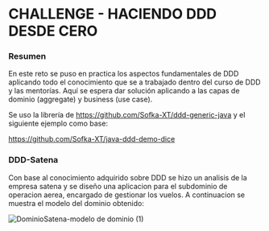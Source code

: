# CHALLENGE - HACIENDO DDD DESDE CERO
### Resumen
En este reto se puso en practica los aspectos fundamentales de DDD aplicando todo el conocimiento que se a trabajado dentro del curso de DDD y las mentorías. Aquí se espera dar solución aplicando a las capas de dominio (aggregate) y business (use case).

Se uso la librería de https://github.com/Sofka-XT/ddd-generic-java y el siguiente ejemplo como base:

https://github.com/Sofka-XT/java-ddd-demo-dice



### DDD-Satena
Con base al conocimiento adquirido sobre DDD se hizo un analisis de la empresa satena y se diseño una aplicacion para el subdominio de 
operacion aerea, encargado de gestionar los vuelos. A continuacion se muestra el modelo del dominio obtenido:


![DominioSatena-modelo de dominio (1)](https://user-images.githubusercontent.com/78055368/169632968-861c158b-3cec-4e3c-93ea-e55c85ec67dd.jpg)


